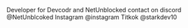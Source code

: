 Developer for Devcodr and NetUnblocked
contact on discord @NetUnblcoked
Instagram @instagram
Titkok @starkdev10
